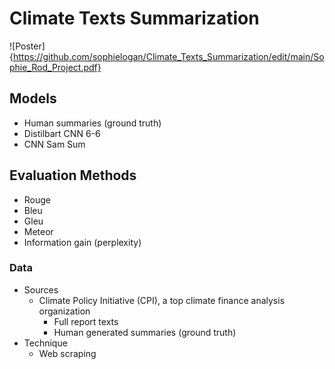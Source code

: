 # Climate Texts Summarization

![Poster]{https://github.com/sophielogan/Climate_Texts_Summarization/edit/main/Sophie_Rod_Project.pdf}

## Models
- Human summaries (ground truth) 
- Distilbart CNN 6-6 
- CNN Sam Sum

## Evaluation Methods 
- Rouge
- Bleu 
- Gleu
- Meteor
- Information gain (perplexity)

### Data
- Sources 
  - Climate Policy Initiative (CPI), a top climate finance analysis organization
    - Full report texts 
    - Human generated summaries (ground truth)
- Technique 
  - Web scraping

